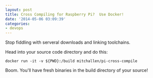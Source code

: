 ```yaml
---
layout: post
title: Cross Compiling for Raspberry Pi?  Use Docker!
date: '2014-05-06 03:09:39'
categories:
- devops
---
```



Stop fiddling with serveral downloads and linking toolchains.  

Head into your source code directory and do this:
```
docker run -it -v ${PWD}:/build mitchallen/pi-cross-compile
```

Boom.  You'll have fresh binaries in the build directory of your source!
